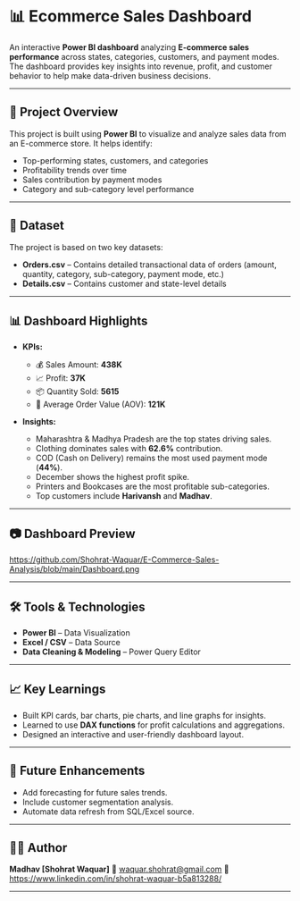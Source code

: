 # 📊 Ecommerce Sales Dashboard

An interactive **Power BI dashboard** analyzing **E-commerce sales performance** across states, categories, customers, and payment modes. The dashboard provides key insights into revenue, profit, and customer behavior to help make data-driven business decisions.

---

## 📌 Project Overview

This project is built using **Power BI** to visualize and analyze sales data from an E-commerce store.
It helps identify:

* Top-performing states, customers, and categories
* Profitability trends over time
* Sales contribution by payment modes
* Category and sub-category level performance

---

## 📂 Dataset

The project is based on two key datasets:

* **Orders.csv** – Contains detailed transactional data of orders (amount, quantity, category, sub-category, payment mode, etc.)
* **Details.csv** – Contains customer and state-level details

---

## 📊 Dashboard Highlights

* **KPIs:**

  * 💰 Sales Amount: **438K**
  * 📈 Profit: **37K**
  * 📦 Quantity Sold: **5615**
  * 🛒 Average Order Value (AOV): **121K**

* **Insights:**

  * Maharashtra & Madhya Pradesh are the top states driving sales.
  * Clothing dominates sales with **62.6%** contribution.
  * COD (Cash on Delivery) remains the most used payment mode (**44%**).
  * December shows the highest profit spike.
  * Printers and Bookcases are the most profitable sub-categories.
  * Top customers include **Harivansh** and **Madhav**.

---

## 📷 Dashboard Preview

https://github.com/Shohrat-Waquar/E-Commerce-Sales-Analysis/blob/main/Dashboard.png

---

## 🛠 Tools & Technologies

* **Power BI** – Data Visualization
* **Excel / CSV** – Data Source
* **Data Cleaning & Modeling** – Power Query Editor

---

## 📈 Key Learnings

* Built KPI cards, bar charts, pie charts, and line graphs for insights.
* Learned to use **DAX functions** for profit calculations and aggregations.
* Designed an interactive and user-friendly dashboard layout.

---

## 📌 Future Enhancements

* Add forecasting for future sales trends.
* Include customer segmentation analysis.
* Automate data refresh from SQL/Excel source.

---

## 👨‍💻 Author

**Madhav \[Shohrat Waquar]**
📧 waquar.shohrat@gmail.com
🔗 https://www.linkedin.com/in/shohrat-waquar-b5a813288/

---
